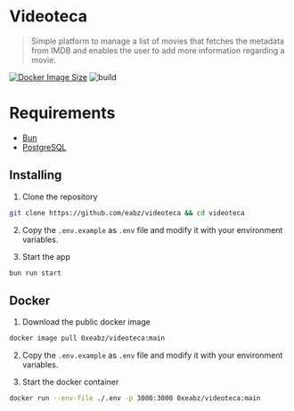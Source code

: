 # Videoteca

> Simple platform to manage a list of movies that fetches the metadata from IMDB and enables the user to add more information regarding a movie.

[![Docker Image Size](https://badgen.net/docker/size/0xeabz/videoteca?icon=docker&label=image%20size)](https://hub.docker.com/r/0xeabz/videoteca)
![build](https://github.com/eabz/videoteca/actions/workflows/build.yml/badge.svg)

# Requirements

- [Bun](https://bun.sh/)
- [PostgreSQL](https://www.postgresql.org/)

## Installing

1. Clone the repository

```bash
git clone https://github.com/eabz/videoteca && cd videoteca
```

2. Copy the `.env.example` as `.env` file and modify it with your environment variables.

3. Start the app

```bash
bun run start
```

## Docker

1. Download the public docker image

```bash
docker image pull 0xeabz/videoteca:main
```

2. Copy the `.env.example` as `.env` file and modify it with your environment variables.

3. Start the docker container

```bash
docker run --env-file ./.env -p 3000:3000 0xeabz/videoteca:main 
```